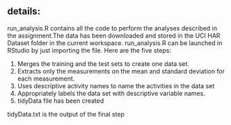 
## details:

run_analysis.R contains all the code to perform the analyses described in the assignment.The data has been
downloaded and stored in the UCI HAR Dataset folder in the current workspace. run_analysis.R can be launched in RStudio by just importing the file. Here are the five steps:
1. Merges the training and the test sets to create one data set.
2. Extracts only the measurements on the mean and standard deviation for each measurement.
3. Uses descriptive activity names to name the activities in the data set
4. Appropriately labels the data set with descriptive variable names.
5. tidyData file has been created
 
tidyData.txt is the output of the final step


